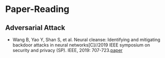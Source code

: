 # Paper-Reading
## Adversarial Attack
* Wang B, Yao Y, Shan S, et al. Neural cleanse: Identifying and mitigating backdoor attacks in neural networks[C]//2019 IEEE symposium on security and privacy (SP). IEEE, 2019: 707-723.[paper](https://ieeexplore.ieee.org/stamp/stamp.jsp?tp=&arnumber=8835365)
